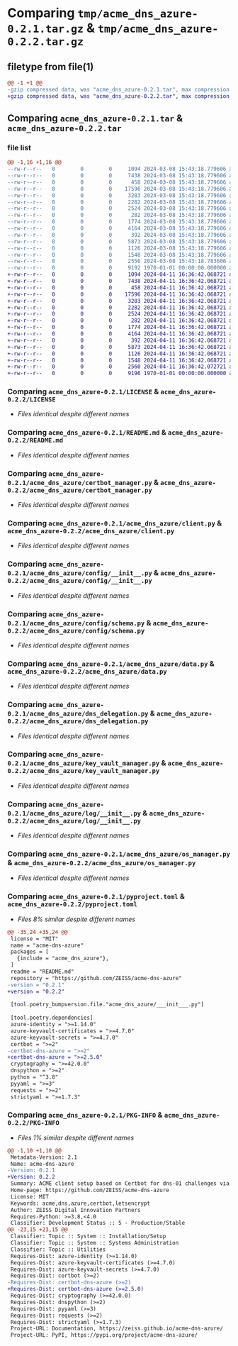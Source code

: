 # Comparing `tmp/acme_dns_azure-0.2.1.tar.gz` & `tmp/acme_dns_azure-0.2.2.tar.gz`

## filetype from file(1)

```diff
@@ -1 +1 @@
-gzip compressed data, was "acme_dns_azure-0.2.1.tar", max compression
+gzip compressed data, was "acme_dns_azure-0.2.2.tar", max compression
```

## Comparing `acme_dns_azure-0.2.1.tar` & `acme_dns_azure-0.2.2.tar`

### file list

```diff
@@ -1,16 +1,16 @@
--rw-r--r--   0        0        0     1094 2024-03-08 15:43:18.779606 acme_dns_azure-0.2.1/LICENSE
--rw-r--r--   0        0        0     7438 2024-03-08 15:43:18.779606 acme_dns_azure-0.2.1/README.md
--rw-r--r--   0        0        0      458 2024-03-08 15:43:18.779606 acme_dns_azure-0.2.1/acme_dns_azure/___init___.py
--rw-r--r--   0        0        0    17596 2024-03-08 15:43:18.779606 acme_dns_azure-0.2.1/acme_dns_azure/certbot_manager.py
--rw-r--r--   0        0        0     3283 2024-03-08 15:43:18.779606 acme_dns_azure-0.2.1/acme_dns_azure/client.py
--rw-r--r--   0        0        0     2282 2024-03-08 15:43:18.779606 acme_dns_azure-0.2.1/acme_dns_azure/config/__init__.py
--rw-r--r--   0        0        0     2524 2024-03-08 15:43:18.779606 acme_dns_azure-0.2.1/acme_dns_azure/config/schema.py
--rw-r--r--   0        0        0      282 2024-03-08 15:43:18.779606 acme_dns_azure-0.2.1/acme_dns_azure/context/__init__.py
--rw-r--r--   0        0        0     1774 2024-03-08 15:43:18.779606 acme_dns_azure-0.2.1/acme_dns_azure/data.py
--rw-r--r--   0        0        0     4164 2024-03-08 15:43:18.779606 acme_dns_azure-0.2.1/acme_dns_azure/dns_delegation.py
--rw-r--r--   0        0        0      392 2024-03-08 15:43:18.779606 acme_dns_azure-0.2.1/acme_dns_azure/exceptions.py
--rw-r--r--   0        0        0     5873 2024-03-08 15:43:18.779606 acme_dns_azure-0.2.1/acme_dns_azure/key_vault_manager.py
--rw-r--r--   0        0        0     1126 2024-03-08 15:43:18.779606 acme_dns_azure-0.2.1/acme_dns_azure/log/__init__.py
--rw-r--r--   0        0        0     1548 2024-03-08 15:43:18.779606 acme_dns_azure-0.2.1/acme_dns_azure/os_manager.py
--rw-r--r--   0        0        0     2556 2024-03-08 15:43:18.783606 acme_dns_azure-0.2.1/pyproject.toml
--rw-r--r--   0        0        0     9192 1970-01-01 00:00:00.000000 acme_dns_azure-0.2.1/PKG-INFO
+-rw-r--r--   0        0        0     1094 2024-04-11 16:36:42.068721 acme_dns_azure-0.2.2/LICENSE
+-rw-r--r--   0        0        0     7438 2024-04-11 16:36:42.068721 acme_dns_azure-0.2.2/README.md
+-rw-r--r--   0        0        0      458 2024-04-11 16:36:42.068721 acme_dns_azure-0.2.2/acme_dns_azure/___init___.py
+-rw-r--r--   0        0        0    17596 2024-04-11 16:36:42.068721 acme_dns_azure-0.2.2/acme_dns_azure/certbot_manager.py
+-rw-r--r--   0        0        0     3283 2024-04-11 16:36:42.068721 acme_dns_azure-0.2.2/acme_dns_azure/client.py
+-rw-r--r--   0        0        0     2282 2024-04-11 16:36:42.068721 acme_dns_azure-0.2.2/acme_dns_azure/config/__init__.py
+-rw-r--r--   0        0        0     2524 2024-04-11 16:36:42.068721 acme_dns_azure-0.2.2/acme_dns_azure/config/schema.py
+-rw-r--r--   0        0        0      282 2024-04-11 16:36:42.068721 acme_dns_azure-0.2.2/acme_dns_azure/context/__init__.py
+-rw-r--r--   0        0        0     1774 2024-04-11 16:36:42.068721 acme_dns_azure-0.2.2/acme_dns_azure/data.py
+-rw-r--r--   0        0        0     4164 2024-04-11 16:36:42.068721 acme_dns_azure-0.2.2/acme_dns_azure/dns_delegation.py
+-rw-r--r--   0        0        0      392 2024-04-11 16:36:42.068721 acme_dns_azure-0.2.2/acme_dns_azure/exceptions.py
+-rw-r--r--   0        0        0     5873 2024-04-11 16:36:42.068721 acme_dns_azure-0.2.2/acme_dns_azure/key_vault_manager.py
+-rw-r--r--   0        0        0     1126 2024-04-11 16:36:42.068721 acme_dns_azure-0.2.2/acme_dns_azure/log/__init__.py
+-rw-r--r--   0        0        0     1548 2024-04-11 16:36:42.068721 acme_dns_azure-0.2.2/acme_dns_azure/os_manager.py
+-rw-r--r--   0        0        0     2560 2024-04-11 16:36:42.072721 acme_dns_azure-0.2.2/pyproject.toml
+-rw-r--r--   0        0        0     9196 1970-01-01 00:00:00.000000 acme_dns_azure-0.2.2/PKG-INFO
```

### Comparing `acme_dns_azure-0.2.1/LICENSE` & `acme_dns_azure-0.2.2/LICENSE`

 * *Files identical despite different names*

### Comparing `acme_dns_azure-0.2.1/README.md` & `acme_dns_azure-0.2.2/README.md`

 * *Files identical despite different names*

### Comparing `acme_dns_azure-0.2.1/acme_dns_azure/certbot_manager.py` & `acme_dns_azure-0.2.2/acme_dns_azure/certbot_manager.py`

 * *Files identical despite different names*

### Comparing `acme_dns_azure-0.2.1/acme_dns_azure/client.py` & `acme_dns_azure-0.2.2/acme_dns_azure/client.py`

 * *Files identical despite different names*

### Comparing `acme_dns_azure-0.2.1/acme_dns_azure/config/__init__.py` & `acme_dns_azure-0.2.2/acme_dns_azure/config/__init__.py`

 * *Files identical despite different names*

### Comparing `acme_dns_azure-0.2.1/acme_dns_azure/config/schema.py` & `acme_dns_azure-0.2.2/acme_dns_azure/config/schema.py`

 * *Files identical despite different names*

### Comparing `acme_dns_azure-0.2.1/acme_dns_azure/data.py` & `acme_dns_azure-0.2.2/acme_dns_azure/data.py`

 * *Files identical despite different names*

### Comparing `acme_dns_azure-0.2.1/acme_dns_azure/dns_delegation.py` & `acme_dns_azure-0.2.2/acme_dns_azure/dns_delegation.py`

 * *Files identical despite different names*

### Comparing `acme_dns_azure-0.2.1/acme_dns_azure/key_vault_manager.py` & `acme_dns_azure-0.2.2/acme_dns_azure/key_vault_manager.py`

 * *Files identical despite different names*

### Comparing `acme_dns_azure-0.2.1/acme_dns_azure/log/__init__.py` & `acme_dns_azure-0.2.2/acme_dns_azure/log/__init__.py`

 * *Files identical despite different names*

### Comparing `acme_dns_azure-0.2.1/acme_dns_azure/os_manager.py` & `acme_dns_azure-0.2.2/acme_dns_azure/os_manager.py`

 * *Files identical despite different names*

### Comparing `acme_dns_azure-0.2.1/pyproject.toml` & `acme_dns_azure-0.2.2/pyproject.toml`

 * *Files 8% similar despite different names*

```diff
@@ -35,24 +35,24 @@
 license = "MIT"
 name = "acme-dns-azure"
 packages = [
   {include = "acme_dns_azure"},
 ]
 readme = "README.md"
 repository = "https://github.com/ZEISS/acme-dns-azure"
-version = "0.2.1"
+version = "0.2.2"
 
 [tool.poetry_bumpversion.file."acme_dns_azure/___init___.py"]
 
 [tool.poetry.dependencies]
 azure-identity = ">=1.14.0"
 azure-keyvault-certificates = ">=4.7.0"
 azure-keyvault-secrets = ">=4.7.0"
 certbot = ">=2"
-certbot-dns-azure = ">=2"
+certbot-dns-azure = ">=2.5.0"
 cryptography = ">=42.0.0"
 dnspython = ">=2"
 python = "^3.8"
 pyyaml = ">=3"
 requests = ">=2"
 strictyaml = ">=1.7.3"
```

### Comparing `acme_dns_azure-0.2.1/PKG-INFO` & `acme_dns_azure-0.2.2/PKG-INFO`

 * *Files 1% similar despite different names*

```diff
@@ -1,10 +1,10 @@
 Metadata-Version: 2.1
 Name: acme-dns-azure
-Version: 0.2.1
+Version: 0.2.2
 Summary: ACME client setup based on Certbot for dns-01 challenges via Azure Cloud services
 Home-page: https://github.com/ZEISS/acme-dns-azure
 License: MIT
 Keywords: acme,dns,azure,certbot,letsencrypt
 Author: ZEISS Digital Innovation Partners
 Requires-Python: >=3.8,<4.0
 Classifier: Development Status :: 5 - Production/Stable
@@ -23,15 +23,15 @@
 Classifier: Topic :: System :: Installation/Setup
 Classifier: Topic :: System :: Systems Administration
 Classifier: Topic :: Utilities
 Requires-Dist: azure-identity (>=1.14.0)
 Requires-Dist: azure-keyvault-certificates (>=4.7.0)
 Requires-Dist: azure-keyvault-secrets (>=4.7.0)
 Requires-Dist: certbot (>=2)
-Requires-Dist: certbot-dns-azure (>=2)
+Requires-Dist: certbot-dns-azure (>=2.5.0)
 Requires-Dist: cryptography (>=42.0.0)
 Requires-Dist: dnspython (>=2)
 Requires-Dist: pyyaml (>=3)
 Requires-Dist: requests (>=2)
 Requires-Dist: strictyaml (>=1.7.3)
 Project-URL: Documentation, https://zeiss.github.io/acme-dns-azure/
 Project-URL: PyPI, https://pypi.org/project/acme-dns-azure/
```

